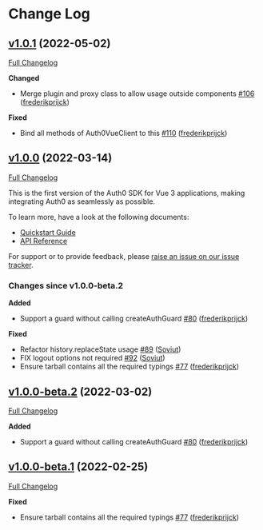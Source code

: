 # Change Log

## [v1.0.1](https://github.com/auth0/auth0-vue/tree/v1.0.1) (2022-05-02)
[Full Changelog](https://github.com/auth0/auth0-vue/compare/v1.0.0...v1.0.1)

**Changed**
- Merge plugin and proxy class to allow usage outside components [\#106](https://github.com/auth0/auth0-vue/pull/106) ([frederikprijck](https://github.com/frederikprijck))

**Fixed**
- Bind all methods of Auth0VueClient to this [\#110](https://github.com/auth0/auth0-vue/pull/110) ([frederikprijck](https://github.com/frederikprijck))

## [v1.0.0](https://github.com/auth0/auth0-vue/tree/v1.0.0) (2022-03-14)
[Full Changelog](https://github.com/auth0/auth0-vue/compare/v1.0.0-beta.2...v1.0.0)

This is the first version of the Auth0 SDK for Vue 3 applications, making integrating Auth0 as seamlessly as possible.

To learn more, have a look at the following documents:

- [Quickstart Guide](https://auth0.com/docs/quickstart/spa/vuejs)
- [API Reference](https://auth0.github.io/auth0-vue)

For support or to provide feedback, please [raise an issue on our issue tracker](https://github.com/auth0/auth0-vue/issues).

### Changes since v1.0.0-beta.2
**Added**
- Support a guard without calling createAuthGuard [\#80](https://github.com/auth0/auth0-vue/pull/80) ([frederikprijck](https://github.com/frederikprijck))

**Fixed**
- Refactor history.replaceState usage [\#89](https://github.com/auth0/auth0-vue/pull/89) ([Soviut](https://github.com/Soviut))
- FIX logout options not required [\#92](https://github.com/auth0/auth0-vue/pull/92) ([Soviut](https://github.com/Soviut))
- Ensure tarball contains all the required typings [\#77](https://github.com/auth0/auth0-vue/pull/77) ([frederikprijck](https://github.com/frederikprijck))

## [v1.0.0-beta.2](https://github.com/auth0/auth0-vue/tree/v1.0.0-beta.2) (2022-03-02)
[Full Changelog](https://github.com/auth0/auth0-vue/compare/v1.0.0-beta.1...v1.0.0-beta.2)

**Added**
- Support a guard without calling createAuthGuard [\#80](https://github.com/auth0/auth0-vue/pull/80) ([frederikprijck](https://github.com/frederikprijck))

## [v1.0.0-beta.1](https://github.com/auth0/auth0-vue/tree/v1.0.0-beta.1) (2022-02-25)

[Full Changelog](https://github.com/auth0/auth0-vue/compare/v1.0.0-beta.0...v1.0.0-beta.1)

**Fixed**

- Ensure tarball contains all the required typings [\#77](https://github.com/auth0/auth0-vue/pull/77) ([frederikprijck](https://github.com/frederikprijck))
